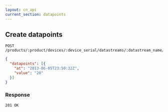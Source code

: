 ```yaml
---
layout: cn_api
current_section: datapoints
---
```


## Create datapoints

    POST /products/:product/devices/:device_serial/datastreams/:datastream_name/datapoints

~~~json
{
  "datapoints": [{
    "at": "2013-06-05T23:50:32Z",
    "value": "20"
  }]
}
~~~
### Response

    201 OK
